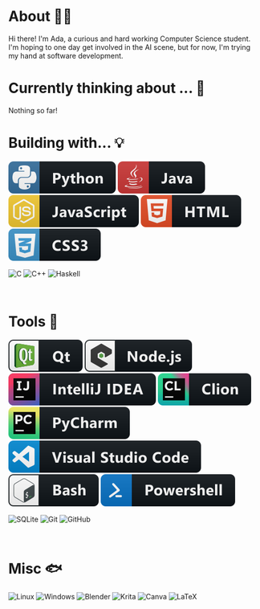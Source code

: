 # About 🌠🌃
Hi there! I'm Ada, a curious and hard working Computer Science student. I'm hoping to one day get involved in the AI scene, but for now, I'm trying my hand at software development. <br>

# Currently thinking about ... 🤔
Nothing so far!

# Building with... 💡
<p align="left" style="vertical-align:top margin:6px 4px">
    <img src="svg/dev/languages/python.svg" alt="python badge">
    <img src="svg/dev/languages/java.svg" alt="java badge">
    <img src="svg/dev/languages/js.svg" alt="javascript badge">
    <img src="svg/dev/languages/html.svg" alt="html badge">
    <img src="svg/dev/languages/css3.svg" alt="css badge">
</p>

![C](https://img.shields.io/badge/c-%2300599C.svg?style=for-the-badge&logo=c&logoColor=white)
![C++](https://img.shields.io/badge/c++-%2300599C.svg?style=for-the-badge&logo=c%2B%2B&logoColor=white)
![Haskell](https://img.shields.io/badge/Haskell-5e5086?style=for-the-badge&logo=haskell&logoColor=white)

<br>

# Tools 🔧
<p align="left" style="vertical-align:top margin:6px 4px">
    <img src="svg/dev/frameworks/qt.svg" alt="qt badge">
    <img src="svg/dev/frameworks/nodejs_larger.svg" alt="nodejs badge">
    <img src="svg/dev/tools/jetbrains_intellij.svg" alt="intellij badge">
    <img src="svg/dev/tools/jetbrains_clion.svg" alt="clion badge">
    <img src="svg/dev/tools/jetbrains_pycharm.svg" alt="pycharm badge">
    <img src="svg/dev/tools/visualstudio_code.svg" alt="vscode badge">
    <img src="svg/dev/tools/bash.svg" alt="bash badge">
    <img src="svg/dev/tools/powershell.svg" alt="powershell badge">
    
![SQLite](https://img.shields.io/badge/sqlite-%2307405e.svg?style=for-the-badge&logo=sqlite&logoColor=white)
![Git](https://img.shields.io/badge/git-%23F05033.svg?style=for-the-badge&logo=git&logoColor=white)
![GitHub](https://img.shields.io/badge/github-%23121011.svg?style=for-the-badge&logo=github&logoColor=white)
</p><br>

# Misc 🐟
![Linux](https://img.shields.io/badge/Linux-FCC624?style=for-the-badge&logo=linux&logoColor=black)
![Windows](https://img.shields.io/badge/Windows-0078D6?style=for-the-badge&logo=windows&logoColor=white)
![Blender](https://img.shields.io/badge/blender-%23F5792A.svg?style=for-the-badge&logo=blender&logoColor=white)
![Krita](https://img.shields.io/badge/Krita-203759?style=for-the-badge&logo=krita&logoColor=EEF37B)
![Canva](https://img.shields.io/badge/Canva-%2300C4CC.svg?style=for-the-badge&logo=Canva&logoColor=white)
![LaTeX](https://img.shields.io/badge/latex-%23008080.svg?style=for-the-badge&logo=latex&logoColor=white)

<!-- icons link: https://github.com/MikeCodesDotNET/ColoredBadges -->
<!-- icons link: https://github.com/Ileriayo/markdown-badges -->
<!--
**inverse-io/inverse-io** is a ✨ _special_ ✨ repository because its `README.md` (this file) appears on your GitHub profile.

Here are some ideas to get you started:

- 🔭 I’m currently working on ...
- 🌱 I’m currently learning ...
- 👯 I’m looking to collaborate on ...
- 🤔 I’m looking for help with ...
- 💬 Ask me about ...
- 📫 How to reach me: ...
- 😄 Pronouns: ...
- ⚡ Fun fact: ...
-->
